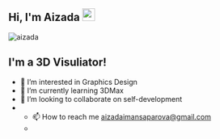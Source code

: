 ## Hi, I'm Aizada <img src="https://media.giphy.com/media/hvRJCLFzcasrR4ia7z/giphy.gif" width="25px">


 <p align="left"> <img src="https://komarev.com/ghpvc/?username=MoonAizada&label=Views&color=blue&style=plastic" alt="aizada" /> </p> 

## I'm a 3D Visuliator!
- 👀 I’m interested in Graphics Design 
- 🌱 I’m currently learning 3DMax
- 💞️ I’m looking to collaborate on self-development
- - 📫 How to reach me aizadaimansaparova@gmail.com
  - 

